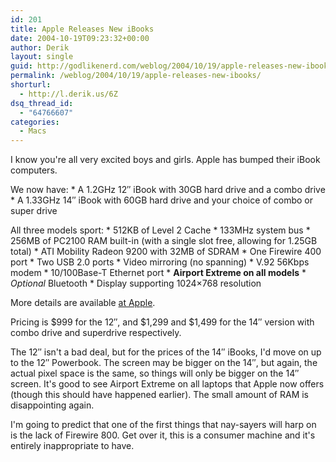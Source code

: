 ```yaml
---
id: 201
title: Apple Releases New iBooks
date: 2004-10-19T09:23:32+00:00
author: Derik
layout: single
guid: http://godlikenerd.com/weblog/2004/10/19/apple-releases-new-ibooks/
permalink: /weblog/2004/10/19/apple-releases-new-ibooks/
shorturl:
  - http://l.derik.us/6Z
dsq_thread_id:
  - "64766607"
categories:
  - Macs
---
```

I know you're all very excited boys and girls. Apple has bumped their iBook computers.

We now have: \* A 1.2GHz 12&#8243; iBook with 30GB hard drive and a combo drive \* A 1.33GHz 14&#8243; iBook with 60GB hard drive and your choice of combo or super drive

All three models sport: \* 512KB of Level 2 Cache \* 133MHz system bus \* 256MB of PC2100 RAM built-in (with a single slot free, allowing for 1.25GB total) \* ATI Mobility Radeon 9200 with 32MB of SDRAM \* One Firewire 400 port \* Two USB 2.0 ports \* Video mirroring (no spanning) \* V.92 56Kbps modem \* 10/100Base-T Ethernet port \* **Airport Extreme on all models** * _Optional_ Bluetooth * Display supporting 1024&#215;768 resolution

More details are available [at Apple](http://www.apple.com/ibook/specs.html).

Pricing is $999 for the 12&#8243;, and $1,299 and $1,499 for the 14&#8243; version with combo drive and superdrive respectively.

The 12&#8243; isn't a bad deal, but for the prices of the 14&#8243; iBooks, I'd move on up to the 12&#8243; Powerbook. The screen may be bigger on the 14&#8243;, but again, the actual pixel space is the same, so things will only be bigger on the 14&#8243; screen. It's good to see Airport Extreme on all laptops that Apple now offers (though this should have happened earlier). The small amount of RAM is disappointing again.

I'm going to predict that one of the first things that nay-sayers will harp on is the lack of Firewire 800. Get over it, this is a consumer machine and it's entirely inappropriate to have.